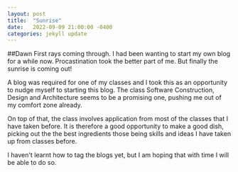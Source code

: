```yaml
---
layout: post
title:  "Sunrise"
date:   2022-09-09 21:00:00 -0400
categories: jekyll update
---
```

##Dawn
First rays coming through. I had been wanting to start my own blog for a while now. Procastination took the better part of me. But finally the sunrise is coming out!

A blog was required for one of my classes and I took this as an opportunity to nudge myself to starting this blog. The class Software Construction, Design and Architecture seems to be a promising one, pushing me out of my comfort zone already.

On top of that, the class involves application from most of the classes that I have taken before. It is therefore a good opportunity to make a good dish, picking out the the best ingredients those being skills and ideas I have taken up from classes before.

I haven't learnt how to tag the blogs yet, but I am hoping that with time I will be able to do so.
